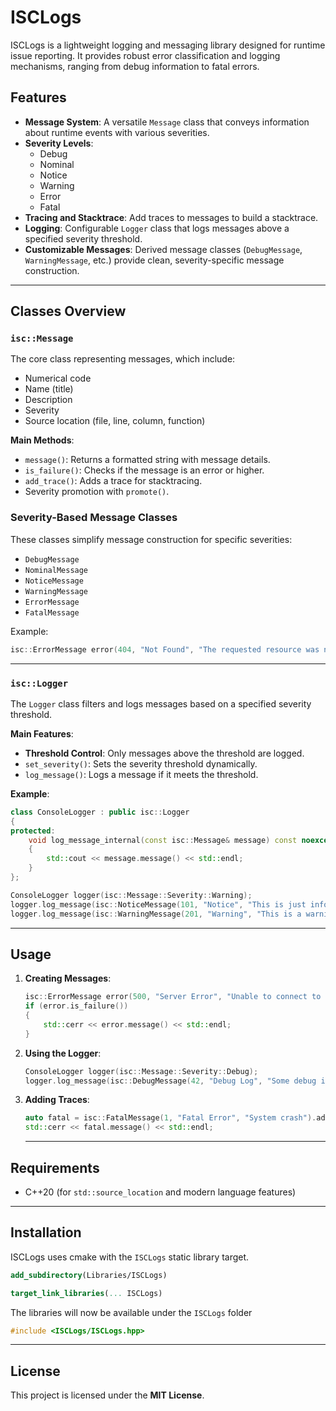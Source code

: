 # ISCLogs

ISCLogs is a lightweight logging and messaging library designed for runtime issue reporting. It provides robust error classification and logging mechanisms, ranging from debug information to fatal errors.

## Features

- **Message System**: A versatile `Message` class that conveys information about runtime events with various severities.
- **Severity Levels**:
    - Debug
    - Nominal
    - Notice
    - Warning
    - Error
    - Fatal
- **Tracing and Stacktrace**: Add traces to messages to build a stacktrace.
- **Logging**: Configurable `Logger` class that logs messages above a specified severity threshold.
- **Customizable Messages**: Derived message classes (`DebugMessage`, `WarningMessage`, etc.) provide clean, severity-specific message construction.

---

## Classes Overview

### `isc::Message`
The core class representing messages, which include:
- Numerical code
- Name (title)
- Description
- Severity
- Source location (file, line, column, function)

**Main Methods**:
- `message()`: Returns a formatted string with message details.
- `is_failure()`: Checks if the message is an error or higher.
- `add_trace()`: Adds a trace for stacktracing.
- Severity promotion with `promote()`.

### Severity-Based Message Classes
These classes simplify message construction for specific severities:
- `DebugMessage`
- `NominalMessage`
- `NoticeMessage`
- `WarningMessage`
- `ErrorMessage`
- `FatalMessage`

Example:
``` c++
isc::ErrorMessage error(404, "Not Found", "The requested resource was not found.");
```
---

### `isc::Logger`
The `Logger` class filters and logs messages based on a specified severity threshold.

**Main Features**:
- **Threshold Control**: Only messages above the threshold are logged.
- `set_severity()`: Sets the severity threshold dynamically.
- `log_message()`: Logs a message if it meets the threshold.

**Example**:
```c++
class ConsoleLogger : public isc::Logger
{
protected:
    void log_message_internal(const isc::Message& message) const noexcept override
    {
        std::cout << message.message() << std::endl;
    }
};

ConsoleLogger logger(isc::Message::Severity::Warning);
logger.log_message(isc::NoticeMessage(101, "Notice", "This is just info."));
logger.log_message(isc::WarningMessage(201, "Warning", "This is a warning!"));
```
---

## Usage

1. **Creating Messages**:
    ```c++
    isc::ErrorMessage error(500, "Server Error", "Unable to connect to database.");
    if (error.is_failure())
    {
        std::cerr << error.message() << std::endl;
    }
    ```
2. **Using the Logger**:
    ```c++
    ConsoleLogger logger(isc::Message::Severity::Debug);
    logger.log_message(isc::DebugMessage(42, "Debug Log", "Some debug information."));
    ```
3. **Adding Traces**:
    ```c++
    auto fatal = isc::FatalMessage(1, "Fatal Error", "System crash").add_trace("Failed at component X");
    std::cerr << fatal.message() << std::endl;
    ```
    ---

## Requirements
- C++20 (for `std::source_location` and modern language features)

---

## Installation
ISCLogs uses cmake with the `ISCLogs` static library target.

```cmake
add_subdirectory(Libraries/ISCLogs)

target_link_libraries(... ISCLogs)
```
The libraries will now be available under the `ISCLogs` folder

```c++
#include <ISCLogs/ISCLogs.hpp>
```

---

## License
This project is licensed under the **MIT License**.

